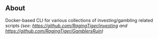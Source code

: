 ## About
Docker-based CLI for various collections of investing/gambling related scripts _(see: https://github.com/RagingTiger/investing and https://github.com/RagingTiger/GamblersRuin)_
